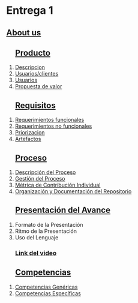 <html>
<body>

<h1>Entrega 1</h1>

<h2><a href="https://github.com/ValeAranda/FisProyecto23/blob/Entrega-1/Nombres_Presentación.md">About us</a></h2>

<ol>
<h2><a href="https://github.com/ValeAranda/FisProyecto23/tree/Entrega-1/Producto">Producto</a></h2>
    <li><a href="https://github.com/ValeAranda/FisProyecto23/blob/Entrega-1/Producto/Descripcion.md"> Descripcion </a></li>
    <li><a href="https://github.com/ValeAranda/FisProyecto23/blob/Entrega-1/Producto/Usuarios.md"> Usuarios/clientes </a></li>
    <li><a href="https://github.com/ValeAranda/FisProyecto23/blob/Entrega-1/Producto/Usuarios.md"> Usuarios </a></li>
    <li><a href="https://github.com/ValeAranda/FisProyecto23/blob/Entrega-1/Producto/Propuesta.md">Propuesta de valor </a></li>
</ol>

<ol>
<h2><a href="https://github.com/ValeAranda/FisProyecto23/tree/Entrega-1/Requisitos">Requisitos</a></h2>
    <li><a href="https://github.com/ValeAranda/FisProyecto23/blob/Entrega-1/Requisitos/Requerimientos.md#requerimientos-funcionales">Requerimientos funcionales</a></li>
    <li><a href="https://github.com/ValeAranda/FisProyecto23/blob/Entrega-1/Requisitos/Requerimientos.md#requerimientos-no-funcionales">Requerimientos no funcionales</a></li>
    <li><a href="https://github.com/ValeAranda/FisProyecto23/blob/Entrega-1/Requisitos/Requerimientos.md">Priorizacion</a></li>
    <li><a href="https://github.com/ValeAranda/FisProyecto23/blob/Entrega-1/Requisitos/Historia%20de%20usuario.md">Artefactos</a></li>
</ol>

<ol>
<h2><a href="Por completar">Proceso</a></h2>
    <li><a href="Por completar">Descripción del Proceso</a></li>
    <li><a href="Por completar">Gestión del Proceso</a></li>
    <li><a href="Por completar">Métrica de Contribución Individual</a></li>
    <li><a href="Por completar">Organización y Documentación del Repositorio</a></li>
</ol>

<ol>
<h2><a href="Por completar">Presentación del Avance</a></h2>
    <li>Formato de la Presentación</li>
    <li>Ritmo de la Presentación</li>
    <li>Uso del Lenguaje</li>
    <h3><a href="Por completar">Link del video</a></h3>
</ol>
   
<ol>
<h2><a href="https://github.com/ValeAranda/FisProyecto23/tree/Entrega-1/Competencias">Competencias</a></h2>
    <li><a href="Por completar">Competencias Genéricas</a></li>
    <li><a href="Por completar">Competencias Específicas</a></li>
</ol>

</body>
</html>